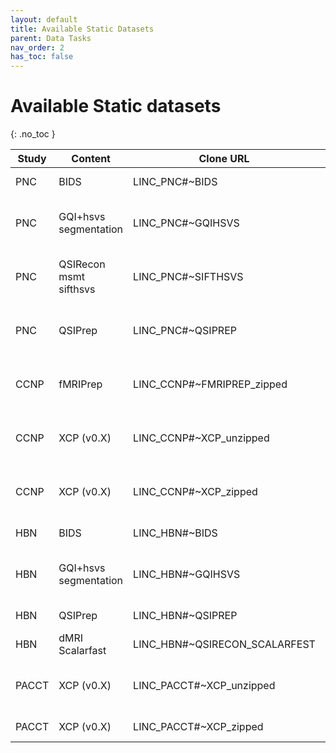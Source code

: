 ```yaml
---
layout: default
title: Available Static Datasets
parent: Data Tasks
nav_order: 2
has_toc: false
---
```


# Available Static datasets
{: .no_toc }

| Study | Content                | Clone URL                     | Format | Dataset ID                           |
| ----- | ---------------------- | ----------------------------- | ------ | ------------------------------------ |
| PNC   | BIDS                   | LINC_PNC#~BIDS                | Files  | Not yet transferred                  |
| PNC   | GQI+hsvs segmentation  | LINC_PNC#~GQIHSVS             | Files  | f20c2eb1-c839-4404-8dad-63f0a20a4fff |
| PNC   | QSIRecon msmt sifthsvs | LINC_PNC#~SIFTHSVS            | Zips   | 2642a99d-de75-437a-b63f-7da4ed36f330 |
| PNC   | QSIPrep                | LINC_PNC#~QSIPREP             | Zips   | 6af87a20-bfe5-458b-8773-cfe51e6200c6 |
| CCNP  | fMRIPrep               | LINC_CCNP#~FMRIPREP_zipped    | Zips   | eee0d711-f800-4725-8097-4c7b79c7d87f |
| CCNP  | XCP (v0.X)             | LINC_CCNP#~XCP_unzipped       | Files  | b464c213-ca15-4628-907e-f8c31a3d695e |
| CCNP  | XCP (v0.X)             | LINC_CCNP#~XCP_zipped         | Zips   | 0b9140e7-cbeb-463b-88a9-7cddf3a22dfb |
| HBN   | BIDS                   | LINC_HBN#~BIDS                | Files  | Not yet transferred                  |
| HBN   | GQI+hsvs segmentation  | LINC_HBN#~GQIHSVS             | Files  | 1da37bc2-7f6d-40c0-80d8-b07cbcdc7f15 |
| HBN   | QSIPrep                | LINC_HBN#~QSIPREP             | Zips   | Transfer in progress                 |
| HBN   | dMRI Scalarfast        | LINC_HBN#~QSIRECON_SCALARFEST | Files  | Not yet transfered                   |
| PACCT | XCP (v0.X)             | LINC_PACCT#~XCP_unzipped      | Files  | c70a1420-3c64-4585-8d42-bf972576e5cc |
| PACCT | XCP (v0.X)             | LINC_PACCT#~XCP_zipped        | Zips   | Transfer in progress                 |
